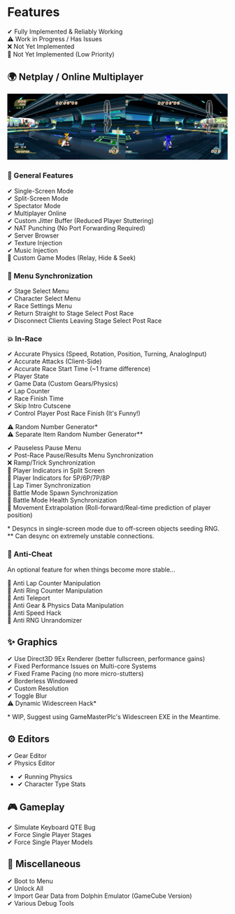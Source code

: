 # Features

✔ Fully Implemented & Reliably Working  
⚠ Work in Progress / Has Issues  
❌ Not Yet Implemented  
💢 Not Yet Implemented (Low Priority)

## 🌍 Netplay / Online Multiplayer

![Screenshot](./Images/SingleScreen.png)

### 🚀 General Features
✔ Single-Screen Mode  
✔ Split-Screen Mode  
✔ Spectator Mode  
✔ Multiplayer Online  
✔ Custom Jitter Buffer (Reduced Player Stuttering)  
✔ NAT Punching (No Port Forwarding Required)  
✔ Server Browser  
✔ Texture Injection  
✔ Music Injection  
💢 Custom Game Modes (Relay, Hide & Seek)

### 💫 Menu Synchronization
✔ Stage Select Menu  
✔ Character Select Menu  
✔ Race Settings Menu  
✔ Return Straight to Stage Select Post Race  
✔ Disconnect Clients Leaving Stage Select Post Race  

### 💥 In-Race
✔ Accurate Physics (Speed, Rotation, Position, Turning, AnalogInput)  
✔ Accurate Attacks (Client-Side)  
✔ Accurate Race Start Time (~1 frame difference)  
✔ Player State  
✔ Game Data (Custom Gears/Physics)  
✔ Lap Counter  
✔ Race Finish Time  
✔ Skip Intro Cutscene  
✔ Control Player Post Race Finish (It's Funny!)  

⚠ Random Number Generator\*  
⚠ Separate Item Random Number Generator\*\*  

✔ Pauseless Pause Menu  
✔ Post-Race Pause/Results Menu Synchronization  
❌ Ramp/Trick Synchronization  
💢 Player Indicators in Split Screen  
💢 Player Indicators for 5P/6P/7P/8P  
💢 Lap Timer Synchronization  
💢 Battle Mode Spawn Synchronization  
💢 Battle Mode Health Synchronization  
💢 Movement Extrapolation (Roll-forward/Real-time prediction of player position)

\* Desyncs in single-screen mode due to off-screen objects seeding RNG.  
\*\* Can desync on extremely unstable connections.

### 🛑 Anti-Cheat
An optional feature for when things become more stable...

💢 Anti Lap Counter Manipulation  
💢 Anti Ring Counter Manipulation  
💢 Anti Teleport  
💢 Anti Gear & Physics Data Manipulation  
💢 Anti Speed Hack  
💢 Anti RNG Unrandomizer

## ✨ Graphics
✔ Use Direct3D 9Ex Renderer (better fullscreen, performance gains)  
✔ Fixed Performance Issues on Multi-core Systems  
✔ Fixed Frame Pacing (no more micro-stutters)  
✔ Borderless Windowed  
✔ Custom Resolution  
✔ Toggle Blur  
⚠ Dynamic Widescreen Hack\*  

\*  WIP, Suggest using GameMasterPlc's Widescreen EXE in the Meantime.

## ⚙️ Editors
✔ Gear Editor  
✔ Physics Editor  
- ✔ Running Physics  
- ✔ Character Type Stats

## 🎮 Gameplay
✔ Simulate Keyboard QTE Bug  
✔ Force Single Player Stages  
✔ Force Single Player Models

## 🌌 Miscellaneous
✔ Boot to Menu  
✔ Unlock All  
✔ Import Gear Data from Dolphin Emulator (GameCube Version)  
✔ Various Debug Tools